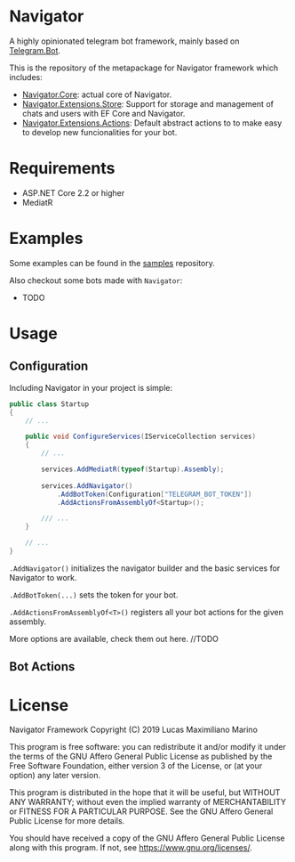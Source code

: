 # Navigator
A highly opinionated telegram bot framework, mainly based on [Telegram.Bot](https://github.com/TelegramBots/Telegram.Bot).

This is the repository of the metapackage for Navigator framework which includes:

- [Navigator.Core](https://github.com/navigatorframework/navigator.core): actual core of Navigator.
- [Navigator.Extensions.Store](https://github.com/navigatorframework/navigator.extensions.store): Support for storage and management of chats and users with EF Core and Navigator.
- [Navigator.Extensions.Actions](https://github.com/navigatorframework/navigator.extensions.actions): Default abstract actions to to make easy to develop new funcionalities for your bot.

# Requirements
- ASP.NET Core 2.2 or higher
- MediatR

# Examples
Some examples can be found in the [samples](https://github.com/navigatorframework/samples) repository.

Also checkout some bots made with `Navigator`:
- TODO


# Usage
## Configuration
Including Navigator in your project is simple:

```csharp
public class Startup
{
    // ...

    public void ConfigureServices(IServiceCollection services)
    {
        // ...

        services.AddMediatR(typeof(Startup).Assembly);
        
        services.AddNavigator()
            .AddBotToken(Configuration["TELEGRAM_BOT_TOKEN"])
            .AddActionsFromAssemblyOf<Startup>();

        /// ...
    }

    // ...
}
```

`.AddNavigator()` initializes the navigator builder and the basic services for Navigator to work.

`.AddBotToken(...)` sets the token for your bot.

`.AddActionsFromAssemblyOf<T>()` registers all your bot actions for the given assembly.

More options are available, check them out here. //TODO

## Bot Actions

# License
Navigator Framework
Copyright (C) 2019  Lucas Maximiliano Marino

This program is free software: you can redistribute it and/or modify
it under the terms of the GNU Affero General Public License as published
by the Free Software Foundation, either version 3 of the License, or
(at your option) any later version.

This program is distributed in the hope that it will be useful,
but WITHOUT ANY WARRANTY; without even the implied warranty of
MERCHANTABILITY or FITNESS FOR A PARTICULAR PURPOSE.  See the
GNU Affero General Public License for more details.

You should have received a copy of the GNU Affero General Public License
along with this program.  If not, see <https://www.gnu.org/licenses/>.